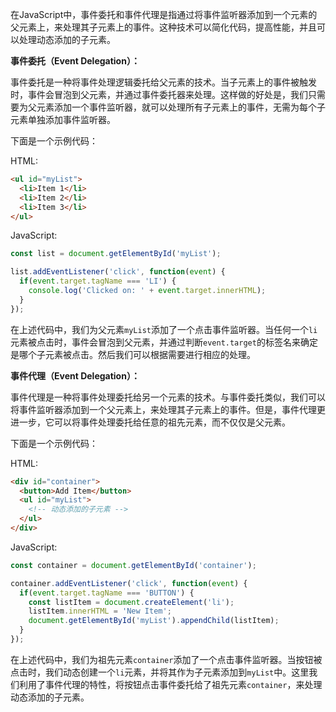 
在JavaScript中，事件委托和事件代理是指通过将事件监听器添加到一个元素的父元素上，来处理其子元素上的事件。这种技术可以简化代码，提高性能，并且可以处理动态添加的子元素。

**事件委托（Event Delegation）：**

事件委托是一种将事件处理逻辑委托给父元素的技术。当子元素上的事件被触发时，事件会冒泡到父元素，并通过事件委托器来处理。这样做的好处是，我们只需要为父元素添加一个事件监听器，就可以处理所有子元素上的事件，无需为每个子元素单独添加事件监听器。

下面是一个示例代码：

HTML:
```html
<ul id="myList">
  <li>Item 1</li>
  <li>Item 2</li>
  <li>Item 3</li>
</ul>
```

JavaScript:
```javascript
const list = document.getElementById('myList');

list.addEventListener('click', function(event) {
  if(event.target.tagName === 'LI') {
    console.log('Clicked on: ' + event.target.innerHTML);
  }
});
```

在上述代码中，我们为父元素`myList`添加了一个点击事件监听器。当任何一个`li`元素被点击时，事件会冒泡到父元素，并通过判断`event.target`的标签名来确定是哪个子元素被点击。然后我们可以根据需要进行相应的处理。

**事件代理（Event Delegation）：**

事件代理是一种将事件处理委托给另一个元素的技术。与事件委托类似，我们可以将事件监听器添加到一个父元素上，来处理其子元素上的事件。但是，事件代理更进一步，它可以将事件处理委托给任意的祖先元素，而不仅仅是父元素。

下面是一个示例代码：

HTML:
```html
<div id="container">
  <button>Add Item</button>
  <ul id="myList">
    <!-- 动态添加的子元素 -->
  </ul>
</div>
```

JavaScript:
```javascript
const container = document.getElementById('container');

container.addEventListener('click', function(event) {
  if(event.target.tagName === 'BUTTON') {
    const listItem = document.createElement('li');
    listItem.innerHTML = 'New Item';
    document.getElementById('myList').appendChild(listItem);
  }
});
```

在上述代码中，我们为祖先元素`container`添加了一个点击事件监听器。当按钮被点击时，我们动态创建一个`li`元素，并将其作为子元素添加到`myList`中。这里我们利用了事件代理的特性，将按钮点击事件委托给了祖先元素`container`，来处理动态添加的子元素。